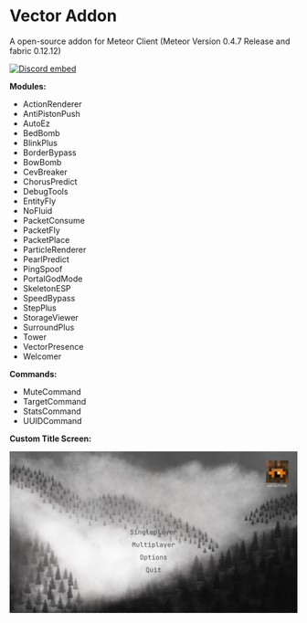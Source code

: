 # Vector Addon
A open-source addon for Meteor Client (Meteor Version 0.4.7 Release and fabric 0.12.12)

[![Discord embed](https://img.shields.io/discord/863813920892518461.svg?logo=discord&logoColor=FFFFFF&style=flat-square&label=Discord&colorA=606060&colorB=7289DA)](https://discord.gg/A3nYgbKeXR)

**Modules:**
- ActionRenderer
- AntiPistonPush
- AutoEz
- BedBomb
- BlinkPlus
- BorderBypass
- BowBomb
- CevBreaker
- ChorusPredict
- DebugTools
- EntityFly
- NoFluid
- PacketConsume
- PacketFly
- PacketPlace
- ParticleRenderer
- PearlPredict
- PingSpoof
- PortalGodMode
- SkeletonESP
- SpeedBypass
- StepPlus
- StorageViewer
- SurroundPlus
- Tower
- VectorPresence
- Welcomer

**Commands:**
- MuteCommand
- TargetCommand
- StatsCommand
- UUIDCommand

**Custom Title Screen:**

<img src="https://raw.githubusercontent.com/cally72jhb/cally72jhb/main/assets/background.png" width="800px">
